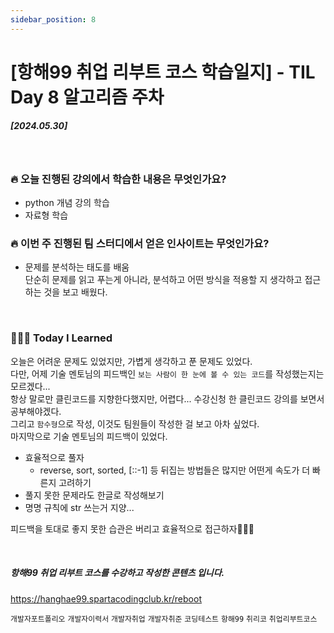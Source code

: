 ```yaml
---
sidebar_position: 8
---
```


# [항해99 취업 리부트 코스 학습일지] - TIL Day 8 알고리즘 주차 


##### [2024.05.30]

<br/>


### 🔥 오늘 진행된 강의에서 학습한 내용은 무엇인가요?
- python 개념 강의 학습
- 자료형 학습

### 🔥 이번 주 진행된 팀 스터디에서 얻은 인사이트는 무엇인가요?
- 문제를 분석하는 태도를 배움 <br/>
  단순히 문제를 읽고 푸는게 아니라, 분석하고 어떤 방식을 적용할 지 생각하고 접근하는 것을 보고 배웠다.
  


<br/>


### 👩🏻‍💻 Today I Learned
오늘은 어려운 문제도 있었지만, 가볍게 생각하고 푼 문제도 있었다.<br/>
다만, 어제 기술 멘토님의 피드백인 ```보는 사람이 한 눈에 볼 수 있는 코드```를 작성했는지는 모르겠다...<br/>
항상 말로만 클린코드를 지향한다했지만, 어렵다... 수강신청 한 클린코드 강의를 보면서 공부해야겠다.<br/>
그리고 ```함수형```으로 작성, 이것도 팀원들이 작성한 걸 보고 아차 싶었다.<br/> 
마지막으로 기술 멘토님의 피드백이 있었다.

- 효율적으로 풀자
  - reverse, sort, sorted, [::-1] 등 뒤집는 방법들은 많지만 어떤게 속도가 더 빠른지 고려하기
- 풀지 못한 문제라도 한글로 작성해보기
- 명명 규칙에 str 쓰는거 지양...

피드백을 토대로 좋지 못한 습관은 버리고 효율적으로 접근하자💪🏻🔥




<br/>

##### 항해99 취업 리부트 코스를 수강하고 작성한 콘텐츠 입니다.
https://hanghae99.spartacodingclub.kr/reboot


```개발자포트폴리오``` ```개발자이력서``` ```개발자취업``` ```개발자취준``` ```코딩테스트``` ```항해99``` ```취리코``` ```취업리부트코스```




